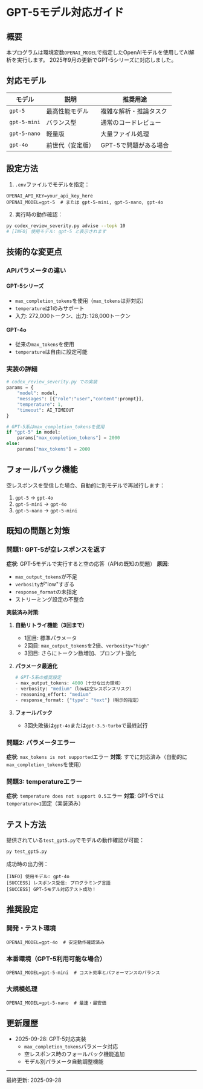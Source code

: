 # GPT-5モデル対応ガイド

## 概要
本プログラムは環境変数`OPENAI_MODEL`で指定したOpenAIモデルを使用してAI解析を実行します。
2025年9月の更新でGPT-5シリーズに対応しました。

## 対応モデル

| モデル | 説明 | 推奨用途 |
|--------|------|----------|
| `gpt-5` | 最高性能モデル | 複雑な解析・推論タスク |
| `gpt-5-mini` | バランス型 | 通常のコードレビュー |
| `gpt-5-nano` | 軽量版 | 大量ファイル処理 |
| `gpt-4o` | 前世代（安定版） | GPT-5で問題がある場合 |

## 設定方法

1. `.env`ファイルでモデルを指定：
```env
OPENAI_API_KEY=your_api_key_here
OPENAI_MODEL=gpt-5  # または gpt-5-mini, gpt-5-nano, gpt-4o
```

2. 実行時の動作確認：
```bash
py codex_review_severity.py advise --topk 10
# [INFO] 使用モデル: gpt-5 と表示されます
```

## 技術的な変更点

### APIパラメータの違い

#### GPT-5シリーズ
- `max_completion_tokens`を使用（`max_tokens`は非対応）
- `temperature`は1のみサポート
- 入力: 272,000トークン、出力: 128,000トークン

#### GPT-4o
- 従来の`max_tokens`を使用
- `temperature`は自由に設定可能

### 実装の詳細
```python
# codex_review_severity.py での実装
params = {
    "model": model,
    "messages": [{"role":"user","content":prompt}],
    "temperature": 1,
    "timeout": AI_TIMEOUT
}

# GPT-5系はmax_completion_tokensを使用
if "gpt-5" in model:
    params["max_completion_tokens"] = 2000
else:
    params["max_tokens"] = 2000
```

## フォールバック機能

空レスポンスを受信した場合、自動的に別モデルで再試行します：

1. `gpt-5` → `gpt-4o`
2. `gpt-5-mini` → `gpt-4o`
3. `gpt-5-nano` → `gpt-5-mini`

## 既知の問題と対策

### 問題1: GPT-5が空レスポンスを返す
**症状**: GPT-5モデルで実行すると空の応答（APIの既知の問題）
**原因**:
- `max_output_tokens`が不足
- `verbosity`が"low"すぎる
- `response_format`の未指定
- ストリーミング設定の不整合

**実装済み対策**:
1. **自動リトライ機能（3回まで）**
   - 1回目: 標準パラメータ
   - 2回目: `max_output_tokens`を2倍、`verbosity="high"`
   - 3回目: さらにトークン数増加、プロンプト強化

2. **パラメータ最適化**
   ```python
   # GPT-5系の推奨設定
   - max_output_tokens: 4000（十分な出力領域）
   - verbosity: "medium"（lowは空レスポンスリスク）
   - reasoning_effort: "medium"
   - response_format: {"type": "text"}（明示的指定）
   ```

3. **フォールバック**
   - 3回失敗後は`gpt-4o`または`gpt-3.5-turbo`で最終試行

### 問題2: パラメータエラー
**症状**: `max_tokens is not supported`エラー
**対策**: すでに対応済み（自動的に`max_completion_tokens`を使用）

### 問題3: temperatureエラー
**症状**: `temperature does not support 0.5`エラー
**対策**: GPT-5では`temperature=1`固定（実装済み）

## テスト方法

提供されている`test_gpt5.py`でモデルの動作確認が可能：

```bash
py test_gpt5.py
```

成功時の出力例：
```
[INFO] 使用モデル: gpt-4o
[SUCCESS] レスポンス受信: プログラミング言語
[SUCCESS] GPT-5モデル対応テスト成功！
```

## 推奨設定

### 開発・テスト環境
```env
OPENAI_MODEL=gpt-4o  # 安定動作確認済み
```

### 本番環境（GPT-5利用可能な場合）
```env
OPENAI_MODEL=gpt-5-mini  # コスト効率とパフォーマンスのバランス
```

### 大規模処理
```env
OPENAI_MODEL=gpt-5-nano  # 最速・最安価
```

## 更新履歴

- 2025-09-28: GPT-5対応実装
  - `max_completion_tokens`パラメータ対応
  - 空レスポンス時のフォールバック機能追加
  - モデル別パラメータ自動調整機能

---
最終更新: 2025-09-28